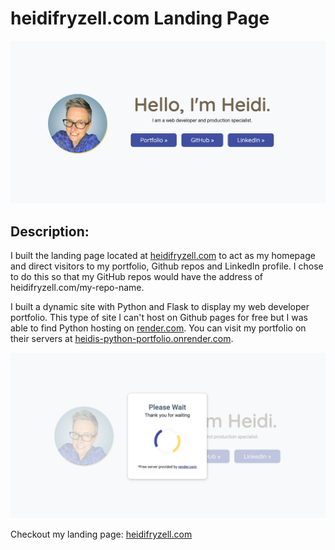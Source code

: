 # heidifryzell.com Landing Page

<img src="./images/screenshot.png" alt="screenshot of homepage on heidifryzell.com" />

## Description:

I built the landing page located at [heidifryzell.com](https://heidifryzell.com) to act as my homepage and direct visitors to my portfolio, Github repos and LinkedIn profile. I chose to do this so that my GitHub repos would have the address of heidifryzell.com/my-repo-name.

I built a dynamic site with Python and Flask to display my web developer portfolio. This type of site I can't host on Github pages for free but I was able to find Python hosting on [render.com](https://render.com). You can visit my portfolio on their servers at [heidis-python-portfolio.onrender.com](https://heidis-python-portfolio.onrender.com/).

<img src="./images/screenshot2.png" alt="screenshot of homepage on heidifryzell.com" />

Checkout my landing page: [heidifryzell.com](https://heidifryzell.com)
